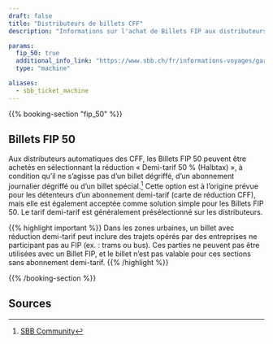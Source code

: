 ```yaml
---
draft: false
title: "Distributeurs de billets CFF"
description: "Informations sur l'achat de Billets FIP aux distributeurs de tickets des CFF"

params:
  fip_50: true
  additional_info_link: "https://www.sbb.ch/fr/informations-voyages/gares/services-distributeurs-billets/distributeur-de-billets.html"
  type: "machine"

aliases:
  - sbb_ticket_machine
---
```


{{% booking-section "fip_50" %}}

## Billets FIP 50

Aux distributeurs automatiques des CFF, les Billets FIP 50 peuvent être achetés en sélectionnant la réduction « Demi-tarif 50 % (Halbtax) », à condition qu’il ne s’agisse pas d’un billet dégriffé, d’un abonnement journalier dégriffé ou d’un billet spécial.[^1] Cette option est à l’origine prévue pour les détenteurs d’un abonnement demi-tarif (carte de réduction CFF), mais elle est également acceptée comme solution simple pour les Billets FIP 50. Le tarif demi-tarif est généralement présélectionné sur les distributeurs.

{{% highlight important %}}
Dans les zones urbaines, un billet avec réduction demi-tarif peut inclure des trajets opérés par des entreprises ne participant pas au FIP (ex. : trams ou bus). Ces parties ne peuvent pas être utilisées avec un Billet FIP, et le billet n’est pas valable pour ces sections sans abonnement demi-tarif.
{{% /highlight %}}

{{% /booking-section %}}

## Sources

[^1]: [SBB Community](https://community.sbb.ch/d/2251-kann-man-als-fip-beg%C3%BCnstigter-tickets-weiterhin-online-mittels-halbtax-kaufen)
